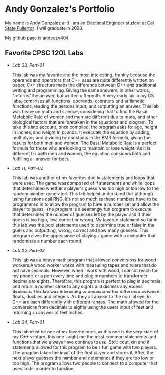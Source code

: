 
# Andy Gonzalez's Portfolio

My name is Andy Gonzalez and I am an Electircal Engineer student at [Cal State Fullerton](http://www.fullerton.edu/).  I will graduate in 2028.

My github page is [andeezy404](https://github.com/andeezy404)

## Favorite CPSC 120L Labs  

* <i>Lab 03, Part-01 </i>

    This lab was my favorite and the most interesting, frankly because the operands and operators that C++ uses are quite differently written on paper, C++ structure maps the difference between C++ and traditional writing and programming. Giving the same answers, in other words, “returns” the answer, but written differently. A very early lab in my CS labs, comprises all functions, operands, operators and arithmetic functions, reading the persons input, and outputting an answer. This lab was heavy on math and science, considering that to find the Basal Metabolic Rate of women and men are different due to mass, and other biological factors that are foretaken in the equations and program. To take this into account, once compiled, the program asks for age, height in inches, and weight in pounds. It executes the equation by adding, multiplying and dividing by constants in the BMR formula, giving the results for both men and women. The Basal Metabolic Rate is a perfect formula for those who are looking to maintain or lose weight. As it is different for both men and women, the equation considers both and fulfilling an answer for both.  

* <i>Lab 11, Part–02 </i> 
            
    This lab was another of my favorites due to statements and loops that were used. The game was composed of if statements and while loops that determined whether a player's guess was too high or too low to the random number generated.  This lab helped understand that although using functions call RNG, it's not so much as these numbers have to be programmed in to allow the program to have a number set and allow the player to guess.  The program is a seemingly fun program to execute that determines the number of guesses left by the player and if their guess is too high, low, correct or wrong. My favorite statement so far in this lab was the bool statements used to determine true or false in the guess and outputting, wrong, correct and how many guesses. This program gives the appearance of playing a game with a computer that randomizes a number each round.

* <i> Lab 05, Part-02 </i> 

	This lab was a heavy math program that allowed conversions for wood workers.A wood worker works with measuring tapes and rulers that do not have decimals. However, when I work with wood, I cannot reach for my phone, or a pen every time and plug in numbers to transformer decimals to eights. Therefore, this program is perfect to plug in decimals and return a number close to any eights and dismiss any excess decimals. This lab was interesting to understand the difference between floats, doubles and integers. As they all appear to the normal eye, in C++ are each differently with different ranges. The math allowed for the conversions from decimals to eights using the users input of feet and returning an answer of feet inches. 

* <i>Lab 04, Part-01 </i> 

    This lab must be one of my favorite ones, as this one is the very start of my C++ venture, this one taught me the most common statements and functions that we always have continue to use. Std:: cout, cin and if statements allowed for this program to be a fun game with two players. The program takes the input of the first player and stores it. After, the next player guesses the number and determines if they are too low or too high. The program allows two people to connect to a computer that uses code in order to function.   